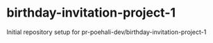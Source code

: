 # birthday-invitation-project-1

Initial repository setup for pr-poehali-dev/birthday-invitation-project-1